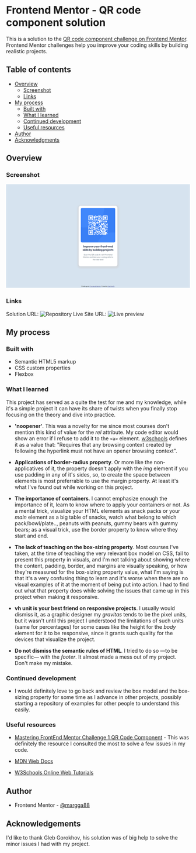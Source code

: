 # Frontend Mentor - QR code component solution

This is a solution to the [QR code component challenge on Frontend Mentor](https://www.frontendmentor.io/challenges/qr-code-component-iux_sIO_H). Frontend Mentor challenges help you improve your coding skills by building realistic projects. 

## Table of contents

- [Overview](#overview)
  - [Screenshot](#screenshot)
  - [Links](#links)
- [My process](#my-process)
  - [Built with](#built-with)
  - [What I learned](#what-i-learned)
  - [Continued development](#continued-development)
  - [Useful resources](#useful-resources)
- [Author](#author)
- [Acknowledgments](#acknowledgments)

## Overview


### Screenshot

![Design preview for the QR Component Challenge](./preview2.png)

### Links

Solution URL: ![Repository]()
Live Site URL: ![Live preview]()

## My process

### Built with

- Semantic HTML5 markup
- CSS custom properties
- Flexbox

### What I learned

This project has served as a quite the test for me and my knowledge, while it's a simple project it can have its share of twists when you finally stop focusing on the theory and dive into practice.

- **'noopener'**. This was a novelty for me since most courses don't mention this kind of value for the _rel_ attribute. My code editor would show an error if I refuse to add it to the ```<a>``` element. [w3schools](https://www.w3schools.com/TAGS/att_a_rel.asp) defines it as a value that: "Requires that any browsing context created by following the hyperlink must not have an opener browsing context".

- **Applications of border-radius property**. Or more like the non-applicatives of it, the property doesn't apply with the _img_ element if you use padding in any of it's sides, so, to create the space between elements is most preferrable to use the margin property. At least it's what I've found out while working on this project.

- **The importance of containers**. I cannot emphasize enough the importance of it, learn to know where to apply your containers or not. As a mental trick, visualize your HTML elements as snack packs or your _main_ element as a big table of snacks, watch what belong to which pack/bowl/plate.., peanuts with peanuts, gummy bears with gummy bears; as a visual trick, use the border property to know where they start and end.

- **The lack of teaching on the box-sizing property**. Most courses I've taken, at the time of teaching the very relevant box model on CSS, fail to present this property in visuals, and I'm not talking about showing where the content, padding, border, and margins are visually speaking, or how they're measured for the box-sizing property value, what I'm saying is that it's a very confusing thing to learn and it's worse when there are no visual examples of it at the moment of being put into action. I had to find out what that property does while solving the issues that came up in this project when making it responsive.

- **vh unit is your best friend on responsive projects**. I usually would dismiss it, as a graphic designer my _gravitas_ tends to be the pixel units, but it wasn't until this project I understood the limitations of such units (same for percentages) for some cases like the height for the _body_ element for it to be responsive, since it grants such quality for the devices that visualize the project.

- **Do not dismiss the semantic rules of HTML**. I tried to do so —to be specific— with the _footer_. It almost made a mess out of my project. Don't make my mistake.


### Continued development

- I would definitely love to go back and review the box model and the box-sizing property for some time as I advance in other projects, possibly starting a repository of examples for other people to understand this easily.

### Useful resources

- [Mastering FrontEnd Mentor Challenge 1 QR Code Component](https://medium.com/@gorokhovgleb/mastering-frontend-mentor-challenge-1-qr-code-component-553486fad21d) - This was definitely the resource I consulted the most to solve a few issues in my code.

- [MDN Web Docs](https://developer.mozilla.org/)

- [W3Schools Online Web Tutorials](https://www.w3schools.com/)

## Author

- Frontend Mentor - [@margga88](https://www.frontendmentor.io/profile/margga88)


## Acknowledgements

I'd like to thank Gleb Gorokhov, his solution was of big help to solve the minor issues I had with my project.

